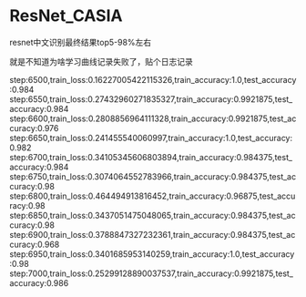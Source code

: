 # ResNet_CASIA
resnet中文识别最终结果top5-98%左右

就是不知道为啥学习曲线记录失败了，贴个日志记录

step:6500,train_loss:0.16227005422115326,train_accuracy:1.0,test_accuracy:0.984
step:6550,train_loss:0.27432960271835327,train_accuracy:0.9921875,test_accuracy:0.984
step:6600,train_loss:0.2808856964111328,train_accuracy:0.9921875,test_accuracy:0.976
step:6650,train_loss:0.241455540060997,train_accuracy:1.0,test_accuracy:0.982
step:6700,train_loss:0.34105345606803894,train_accuracy:0.984375,test_accuracy:0.984
step:6750,train_loss:0.3074064552783966,train_accuracy:0.984375,test_accuracy:0.98
step:6800,train_loss:0.464494913816452,train_accuracy:0.96875,test_accuracy:0.98
step:6850,train_loss:0.3437051475048065,train_accuracy:0.984375,test_accuracy:0.98
step:6900,train_loss:0.3788847327232361,train_accuracy:0.984375,test_accuracy:0.968
step:6950,train_loss:0.3401685953140259,train_accuracy:1.0,test_accuracy:0.98
step:7000,train_loss:0.25299128890037537,train_accuracy:0.9921875,test_accuracy:0.986
